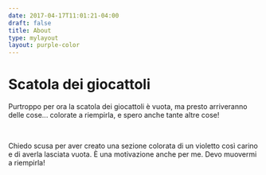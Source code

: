 ```yaml
---
date: 2017-04-17T11:01:21-04:00
draft: false
title: About
type: mylayout
layout: purple-color
---
```


# Scatola dei giocattoli

Purtroppo per ora la scatola dei giocattoli è vuota, ma presto arriveranno delle cose... colorate a riempirla, e spero anche tante altre cose!

&nbsp;

Chiedo scusa per aver creato una sezione colorata di un violetto così carino e di averla lasciata vuota. È una motivazione anche per me. Devo muovermi a riempirla!